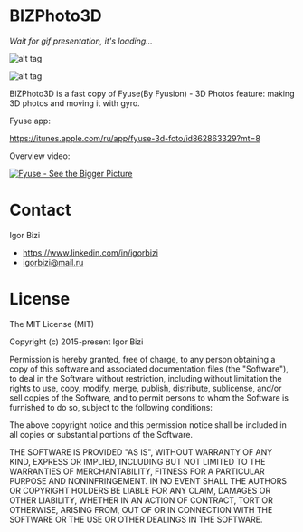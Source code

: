 # BIZPhoto3D

*Wait for gif presentation, it's loading...*

![alt tag](https://github.com/bizibizi/BIZPhoto3D/blob/master/presentation.gif)

![alt tag](https://github.com/bizibizi/BIZPhoto3D/blob/master/presentation-fyuse.gif)

BIZPhoto3D is a fast copy of Fyuse(By Fyusion) - 3D Photos feature: making 3D photos and moving it with gyro.

Fyuse app:

https://itunes.apple.com/ru/app/fyuse-3d-foto/id862863329?mt=8

 
Overview video:

[![Fyuse - See the Bigger Picture](http://i.ytimg.com/vi/rSgzcY2HN5g/mqdefault.jpg)](http://www.youtube.com/watch?v=rSgzcY2HN5g "Fyuse - See the Bigger Picture")


# Contact

Igor Bizi
- https://www.linkedin.com/in/igorbizi
- igorbizi@mail.ru


# License
 
The MIT License (MIT)

Copyright (c) 2015-present Igor Bizi

Permission is hereby granted, free of charge, to any person obtaining a copy of this software and associated documentation files (the "Software"), to deal in the Software without restriction, including without limitation the rights to use, copy, modify, merge, publish, distribute, sublicense, and/or sell copies of the Software, and to permit persons to whom the Software is furnished to do so, subject to the following conditions:

The above copyright notice and this permission notice shall be included in all copies or substantial portions of the Software.

THE SOFTWARE IS PROVIDED "AS IS", WITHOUT WARRANTY OF ANY KIND, EXPRESS OR IMPLIED, INCLUDING BUT NOT LIMITED TO THE WARRANTIES OF MERCHANTABILITY, FITNESS FOR A PARTICULAR PURPOSE AND NONINFRINGEMENT. IN NO EVENT SHALL THE AUTHORS OR COPYRIGHT HOLDERS BE LIABLE FOR ANY CLAIM, DAMAGES OR OTHER LIABILITY, WHETHER IN AN ACTION OF CONTRACT, TORT OR OTHERWISE, ARISING FROM, OUT OF OR IN CONNECTION WITH THE SOFTWARE OR THE USE OR OTHER DEALINGS IN THE SOFTWARE.
 
